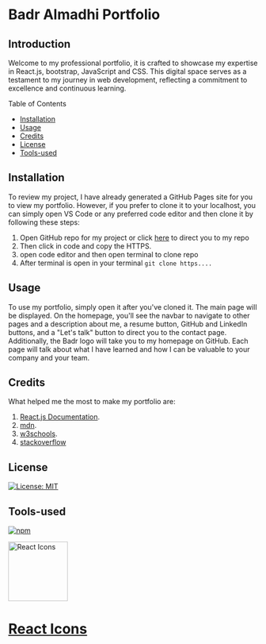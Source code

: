 # Badr Almadhi Portfolio

## Introduction

Welcome to my professional portfolio, it is crafted to showcase my expertise in React.js, bootstrap, JavaScript and CSS. This digital space serves as a testament to my journey in web development, reflecting a commitment to excellence and continuous learning.

Table of Contents

- [Installation](#installation)
- [Usage](#usage)
- [Credits](#credits)
- [License](#license)
- [Tools-used](#tool-used)
## Installation

To review my project, I have already generated a GitHub Pages site for you to view my portfolio. However, if you prefer to clone it to your localhost, you can simply open VS Code or any preferred code editor and then clone it by following these steps:

1. Open GitHub repo for my project or click [here](https://github.com/BadrAlmadhi/badr-almadhi-portfolio-react.js) to direct you to my repo
2. Then click in code and copy the HTTPS.
3. open code editor and then open terminal to clone repo
4. After terminal is open in your terminal `git clone https....`

## Usage 

To use my portfolio, simply open it after you've cloned it. The main page will be displayed. On the homepage, you'll see the navbar to navigate to other pages and a description about me, a resume button, GitHub and LinkedIn buttons, and a "Let's talk" button to direct you to the contact page. Additionally, the Badr logo will take you to my homepage on GitHub. Each page will talk about what I have learned and how I can be valuable to your company and your team.

## Credits

What helped me the most to make my portfolio are:

1. [React.js Documentation](https://legacy.reactjs.org/docs/getting-started.html).
2. [mdn](https://developer.mozilla.org/en-US/).
3. [w3schools](https://www.w3schools.com/).
4. [stackoverflow](https://stackoverflow.co/teams/)

## License

[![License: MIT](https://img.shields.io/badge/License-MIT-yellow.svg)](https://opensource.org/licenses/MIT)

## Tools-used

[![npm][npm-image]][npm-url]

[npm-image]: https://img.shields.io/npm/v/react-icons.svg?style=flat-square
[npm-url]: https://www.npmjs.com/package/react-icons

<img src="https://raw.githubusercontent.com/react-icons/react-icons/master/react-icons.svg" width="120" alt="React Icons">

# [React Icons](https://react-icons.github.io/react-icons)

